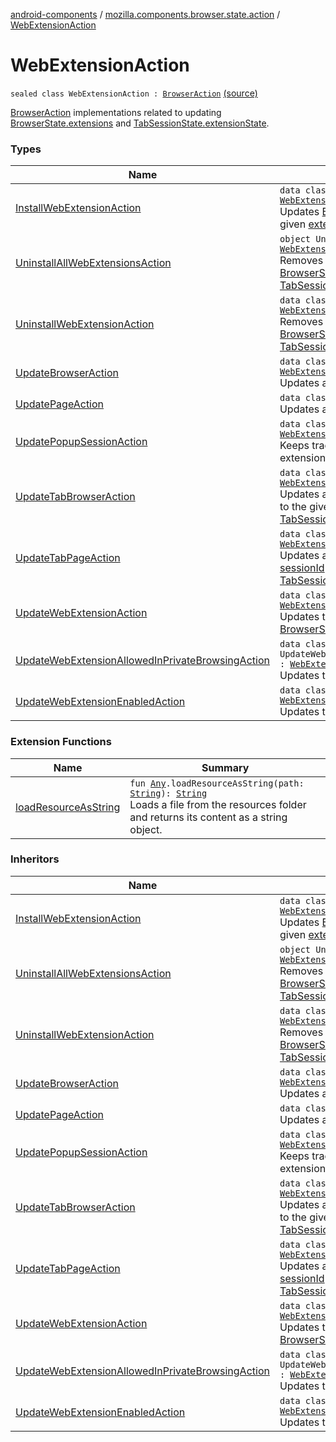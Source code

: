 [android-components](../../index.md) / [mozilla.components.browser.state.action](../index.md) / [WebExtensionAction](./index.md)

# WebExtensionAction

`sealed class WebExtensionAction : `[`BrowserAction`](../-browser-action.md) [(source)](https://github.com/mozilla-mobile/android-components/blob/master/components/browser/state/src/main/java/mozilla/components/browser/state/action/BrowserAction.kt#L346)

[BrowserAction](../-browser-action.md) implementations related to updating [BrowserState.extensions](../../mozilla.components.browser.state.state/-browser-state/extensions.md) and
[TabSessionState.extensionState](../../mozilla.components.browser.state.state/-tab-session-state/extension-state.md).

### Types

| Name | Summary |
|---|---|
| [InstallWebExtensionAction](-install-web-extension-action/index.md) | `data class InstallWebExtensionAction : `[`WebExtensionAction`](./index.md)<br>Updates [BrowserState.extensions](../../mozilla.components.browser.state.state/-browser-state/extensions.md) to register the given [extension](-install-web-extension-action/extension.md) as installed. |
| [UninstallAllWebExtensionsAction](-uninstall-all-web-extensions-action.md) | `object UninstallAllWebExtensionsAction : `[`WebExtensionAction`](./index.md)<br>Removes state of all extensions from [BrowserState.extensions](../../mozilla.components.browser.state.state/-browser-state/extensions.md) and [TabSessionState.extensionState](../../mozilla.components.browser.state.state/-tab-session-state/extension-state.md). |
| [UninstallWebExtensionAction](-uninstall-web-extension-action/index.md) | `data class UninstallWebExtensionAction : `[`WebExtensionAction`](./index.md)<br>Removes all state of the uninstalled extension from [BrowserState.extensions](../../mozilla.components.browser.state.state/-browser-state/extensions.md) and [TabSessionState.extensionState](../../mozilla.components.browser.state.state/-tab-session-state/extension-state.md). |
| [UpdateBrowserAction](-update-browser-action/index.md) | `data class UpdateBrowserAction : `[`WebExtensionAction`](./index.md)<br>Updates a browser action of a given [extensionId](-update-browser-action/extension-id.md). |
| [UpdatePageAction](-update-page-action/index.md) | `data class UpdatePageAction : `[`WebExtensionAction`](./index.md)<br>Updates a page action of a given [extensionId](-update-page-action/extension-id.md). |
| [UpdatePopupSessionAction](-update-popup-session-action/index.md) | `data class UpdatePopupSessionAction : `[`WebExtensionAction`](./index.md)<br>Keeps track of the last session used to display an extension action popup. |
| [UpdateTabBrowserAction](-update-tab-browser-action/index.md) | `data class UpdateTabBrowserAction : `[`WebExtensionAction`](./index.md)<br>Updates a tab-specific browser action that belongs to the given [sessionId](-update-tab-browser-action/session-id.md) and [extensionId](-update-tab-browser-action/extension-id.md) on the [TabSessionState.extensionState](../../mozilla.components.browser.state.state/-tab-session-state/extension-state.md). |
| [UpdateTabPageAction](-update-tab-page-action/index.md) | `data class UpdateTabPageAction : `[`WebExtensionAction`](./index.md)<br>Updates a page action that belongs to the given [sessionId](-update-tab-page-action/session-id.md) and [extensionId](-update-tab-page-action/extension-id.md) on the [TabSessionState.extensionState](../../mozilla.components.browser.state.state/-tab-session-state/extension-state.md). |
| [UpdateWebExtensionAction](-update-web-extension-action/index.md) | `data class UpdateWebExtensionAction : `[`WebExtensionAction`](./index.md)<br>Updates the given [updatedExtension](-update-web-extension-action/updated-extension.md) in the [BrowserState.extensions](../../mozilla.components.browser.state.state/-browser-state/extensions.md). |
| [UpdateWebExtensionAllowedInPrivateBrowsingAction](-update-web-extension-allowed-in-private-browsing-action/index.md) | `data class UpdateWebExtensionAllowedInPrivateBrowsingAction : `[`WebExtensionAction`](./index.md)<br>Updates the [WebExtensionState.enabled](../../mozilla.components.browser.state.state/-web-extension-state/enabled.md) flag. |
| [UpdateWebExtensionEnabledAction](-update-web-extension-enabled-action/index.md) | `data class UpdateWebExtensionEnabledAction : `[`WebExtensionAction`](./index.md)<br>Updates the [WebExtensionState.enabled](../../mozilla.components.browser.state.state/-web-extension-state/enabled.md) flag. |

### Extension Functions

| Name | Summary |
|---|---|
| [loadResourceAsString](../../mozilla.components.support.test.file/kotlin.-any/load-resource-as-string.md) | `fun `[`Any`](https://kotlinlang.org/api/latest/jvm/stdlib/kotlin/-any/index.html)`.loadResourceAsString(path: `[`String`](https://kotlinlang.org/api/latest/jvm/stdlib/kotlin/-string/index.html)`): `[`String`](https://kotlinlang.org/api/latest/jvm/stdlib/kotlin/-string/index.html)<br>Loads a file from the resources folder and returns its content as a string object. |

### Inheritors

| Name | Summary |
|---|---|
| [InstallWebExtensionAction](-install-web-extension-action/index.md) | `data class InstallWebExtensionAction : `[`WebExtensionAction`](./index.md)<br>Updates [BrowserState.extensions](../../mozilla.components.browser.state.state/-browser-state/extensions.md) to register the given [extension](-install-web-extension-action/extension.md) as installed. |
| [UninstallAllWebExtensionsAction](-uninstall-all-web-extensions-action.md) | `object UninstallAllWebExtensionsAction : `[`WebExtensionAction`](./index.md)<br>Removes state of all extensions from [BrowserState.extensions](../../mozilla.components.browser.state.state/-browser-state/extensions.md) and [TabSessionState.extensionState](../../mozilla.components.browser.state.state/-tab-session-state/extension-state.md). |
| [UninstallWebExtensionAction](-uninstall-web-extension-action/index.md) | `data class UninstallWebExtensionAction : `[`WebExtensionAction`](./index.md)<br>Removes all state of the uninstalled extension from [BrowserState.extensions](../../mozilla.components.browser.state.state/-browser-state/extensions.md) and [TabSessionState.extensionState](../../mozilla.components.browser.state.state/-tab-session-state/extension-state.md). |
| [UpdateBrowserAction](-update-browser-action/index.md) | `data class UpdateBrowserAction : `[`WebExtensionAction`](./index.md)<br>Updates a browser action of a given [extensionId](-update-browser-action/extension-id.md). |
| [UpdatePageAction](-update-page-action/index.md) | `data class UpdatePageAction : `[`WebExtensionAction`](./index.md)<br>Updates a page action of a given [extensionId](-update-page-action/extension-id.md). |
| [UpdatePopupSessionAction](-update-popup-session-action/index.md) | `data class UpdatePopupSessionAction : `[`WebExtensionAction`](./index.md)<br>Keeps track of the last session used to display an extension action popup. |
| [UpdateTabBrowserAction](-update-tab-browser-action/index.md) | `data class UpdateTabBrowserAction : `[`WebExtensionAction`](./index.md)<br>Updates a tab-specific browser action that belongs to the given [sessionId](-update-tab-browser-action/session-id.md) and [extensionId](-update-tab-browser-action/extension-id.md) on the [TabSessionState.extensionState](../../mozilla.components.browser.state.state/-tab-session-state/extension-state.md). |
| [UpdateTabPageAction](-update-tab-page-action/index.md) | `data class UpdateTabPageAction : `[`WebExtensionAction`](./index.md)<br>Updates a page action that belongs to the given [sessionId](-update-tab-page-action/session-id.md) and [extensionId](-update-tab-page-action/extension-id.md) on the [TabSessionState.extensionState](../../mozilla.components.browser.state.state/-tab-session-state/extension-state.md). |
| [UpdateWebExtensionAction](-update-web-extension-action/index.md) | `data class UpdateWebExtensionAction : `[`WebExtensionAction`](./index.md)<br>Updates the given [updatedExtension](-update-web-extension-action/updated-extension.md) in the [BrowserState.extensions](../../mozilla.components.browser.state.state/-browser-state/extensions.md). |
| [UpdateWebExtensionAllowedInPrivateBrowsingAction](-update-web-extension-allowed-in-private-browsing-action/index.md) | `data class UpdateWebExtensionAllowedInPrivateBrowsingAction : `[`WebExtensionAction`](./index.md)<br>Updates the [WebExtensionState.enabled](../../mozilla.components.browser.state.state/-web-extension-state/enabled.md) flag. |
| [UpdateWebExtensionEnabledAction](-update-web-extension-enabled-action/index.md) | `data class UpdateWebExtensionEnabledAction : `[`WebExtensionAction`](./index.md)<br>Updates the [WebExtensionState.enabled](../../mozilla.components.browser.state.state/-web-extension-state/enabled.md) flag. |
